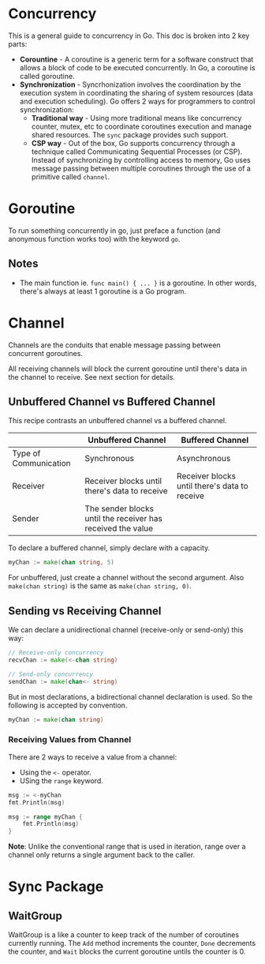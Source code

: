 # Concurrency

This is a general guide to concurrency in Go. This doc is broken into 2 key parts:

* **Corountine** - A coroutine is a generic term for a software construct that allows a block of code to be executed concurrently. In Go, a coroutine is called goroutine.
* **Synchronization** - Syncrhonization involves the coordination by the execution system in coordinating the sharing of system resources (data and execution scheduling). Go offers 2 ways for programmers to control synchronization:
  * **Traditional way** - Using more traditional means like concurrency counter, mutex, etc to coordinate coroutines execution and manage shared resources. The `sync` package provides such support.
  * **CSP way** - Out of the box, Go supports concurrency through a technique called Communicating Sequential Processes (or CSP). Instead of synchronizing by controlling access to memory, Go uses message passing between multiple coroutines through the use of a primitive called `channel`.

# Goroutine

To run something concurrently in go, just preface a function (and anonymous function works too) with the keyword `go`.

## Notes

* The main function ie. `func main() { ... }` is a goroutine. In other words, there's always at least 1 goroutine is a Go program.

# Channel

Channels are the conduits that enable message passing between concurrent goroutines.

All receiving channels will block the current goroutine until there's data in the channel to receive. See next section for details.

## Unbuffered Channel vs Buffered Channel

This recipe contrasts an unbuffered channel vs a buffered channel.

|                        | Unbuffered Channel | Buffered Channel |
|------------------------|--------------------|------------------|
| Type of Communication  | Synchronous        | Asynchronous     |
| Receiver               | Receiver blocks until there's data to receive | Receiver blocks until there's data to receive |
| Sender                 | The sender blocks until the receiver has received the value ||

To declare a buffered channel, simply declare with a capacity.

```go
myChan := make(chan string, 5)
```

For unbuffered, just create a channel without the second argument. Also `make(chan string)` is the same as `make(chan string, 0)`.

## Sending vs Receiving Channel

We can declare a unidirectional channel (receive-only or send-only) this way:

```go
// Receive-only concurrency
recvChan := make(<-chan string)

// Send-only concurrency
sendChan := make(chan<- string)
```

But in most declarations, a bidirectional channel declaration is used. So the following is accepted by convention.

```go
myChan := make(chan string)
```

### Receiving Values from Channel

There are 2 ways to receive a value from a channel:

* Using the `<-` operator.
* USing the `range` keyword.

```go
msg := <-myChan
fmt.Println(msg)
```

```go
msg := range myChan {
    fmt.Println(msg)
}
```

**Note**: Unlike the conventional range that is used in iteration, range over a channel only returns a single argument back to the caller.

# Sync Package

## WaitGroup

WaitGroup is a like a counter to keep track of the number of coroutines currently running. The `Add` method increments the counter, `Done` decrements the counter, and `Wait` blocks the current goroutine untils the counter is 0.
